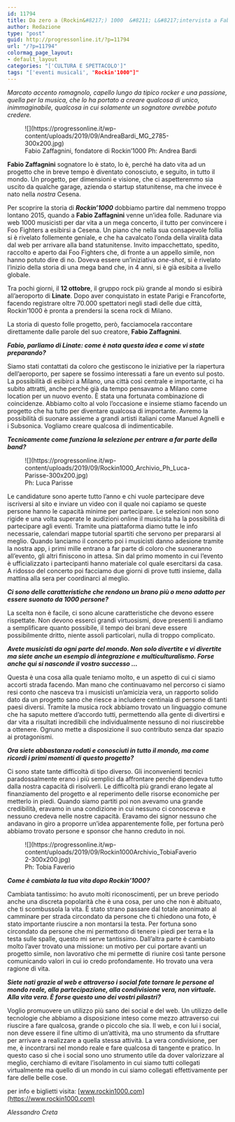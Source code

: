 ```yaml
---
id: 11794
title: Da zero a (Rockin&#8217;) 1000  &#8211; L&#8217;intervista a Fabio Zaffagnini
author: Redazione
type: "post"
guid: http://progressonline.it/?p=11794
url: "/?p=11794"
colormag_page_layout:
- default_layout
categories: "['CULTURA E SPETTACOLO']"
tags: "['eventi musicali', "Rockin'1000"]"
---
```


*Marcato accento romagnolo, capello lungo da tipico rocker e una passione, quella per la musica, che lo ha portato a creare qualcosa di unico, inimmaginabile, qualcosa in cui solamente un sognatore avrebbe potuto credere.*

<figure aria-describedby="caption-attachment-11795" class="wp-caption alignleft" id="attachment_11795" style="width: 400px">![](https://progressonline.it/wp-content/uploads/2019/09/AndreaBardi_MG_2785-300x200.jpg)<figcaption class="wp-caption-text" id="caption-attachment-11795">Fabio Zaffagnini, fondatore di Rockin’1000 Ph: Andrea Bardi</figcaption></figure>

**Fabio Zaffagnini** sognatore lo è stato, lo è, perché ha dato vita ad un progetto che in breve tempo è diventato conosciuto, e seguito, in tutto il mondo. Un progetto, per dimensioni e visione, che ci aspetteremmo sia uscito da qualche garage, azienda o startup statunitense, ma che invece è nato nella *nostra* Cesena.

Per scoprire la storia di ***Rockin’1000*** dobbiamo partire dal nemmeno troppo lontano 2015, quando a **Fabio Zaffagnini** venne un’idea folle. Radunare via web 1000 musicisti per dar vita a un mega concerto, il tutto per convincere i Foo Fighters a esibirsi a Cesena. Un piano che nella sua consapevole follia si è rivelato follemente geniale, e che ha cavalcato l’onda della viralità data dal web per arrivare alla band statunitense. Invito impacchettato, spedito, raccolto e aperto dai Foo Fighters che, di fronte a un appello simile, non hanno potuto dire di no. Doveva essere un’iniziativa *one-shot*, si è rivelato l’inizio della storia di una mega band che, in 4 anni, si è già esibita a livello globale.

Tra pochi giorni, il **12 ottobre**, il gruppo rock più grande al mondo si esibirà all’aeroporto di **Linate**. Dopo aver conquistato in estate Parigi e Francoforte, facendo registrare oltre 70.000 spettatori negli stadi delle due città, Rockin’1000 è pronta a prendersi la scena rock di Milano.

La storia di questo folle progetto, però, facciamocela raccontare direttamente dalle parole del suo creatore, **Fabio Zaffagnini**.

***Fabio, parliamo di Linate: come è nata questa idea e come vi state preparando?***

Siamo stati contattati da coloro che gestiscono le iniziative per la riapertura dell’aeroporto, per sapere se fossimo interessati a fare un evento sul posto. La possibilità di esibirci a Milano, una città così centrale e importante, ci ha subito attratti, anche perché già da tempo pensavamo a Milano come location per un nuovo evento. È stata una fortunata combinazione di coincidenze. Abbiamo colto al volo l’occasione e insieme stiamo facendo un progetto che ha tutto per diventare qualcosa di importante. Avremo la possibilità di suonare assieme a grandi artisti italiani come Manuel Agnelli e i Subsonica. Vogliamo creare qualcosa di indimenticabile.

***Tecnicamente come funziona la selezione per entrare a far parte della band?***

<figure aria-describedby="caption-attachment-11800" class="wp-caption alignright" id="attachment_11800" style="width: 400px">![](https://progressonline.it/wp-content/uploads/2019/09/Rockin1000_Archivio_Ph_Luca-Parisse-300x200.jpg)<figcaption class="wp-caption-text" id="caption-attachment-11800">Ph: Luca Parisse</figcaption></figure>

Le candidature sono aperte tutto l’anno e chi vuole partecipare deve iscriversi al sito e inviare un video con il quale noi capiamo se queste persone hanno le capacità minime per partecipare. Le selezioni non sono rigide e una volta superate le audizioni online il musicista ha la possibilità di partecipare agli eventi. Tramite una piattaforma diamo tutte le info necessarie, calendari mappe tutorial spartiti che servono per prepararsi al meglio. Quando lanciamo il concerto poi i musicisti danno adesione tramite la nostra app, i primi mille entrano a far parte di coloro che suoneranno all’evento, gli altri finiscono in attesa. Sin dal primo momento in cui l’evento è ufficializzato i partecipanti hanno materiale col quale esercitarsi da casa. A ridosso del concerto poi facciamo due giorni di prove tutti insieme, dalla mattina alla sera per coordinarci al meglio.

***Ci sono delle caratteristiche che rendono un brano più o meno adatto per essere suonato da 1000 persone?***

La scelta non è facile, ci sono alcune caratteristiche che devono essere rispettate. Non devono esserci grandi virtuosismi, dove presenti li andiamo a semplificare quanto possibile, il tempo dei brani deve essere possibilmente dritto, niente assoli particolari, nulla di troppo complicato.

***Avete musicisti da ogni parte del mondo. Non solo divertite e vi divertite ma siete anche un esempio di integrazione e multiculturalismo. Forse anche qui si nasconde il vostro successo …***

Questa è una cosa alla quale teniamo molto, e un aspetto di cui ci siamo accorti strada facendo. Man mano che continuavamo nel percorso ci siamo resi conto che nasceva tra i musicisti un’amicizia vera, un rapporto solido dato da un progetto sano che riesce a includere centinaia di persone di tanti paesi diversi. Tramite la musica rock abbiamo trovato un linguaggio comune che ha saputo mettere d’accordo tutti, permettendo alla gente di divertirsi e dar vita a risultati incredibili che individualmente nessuno di noi riuscirebbe a ottenere. Ognuno mette a disposizione il suo contributo senza dar spazio ai protagonismi.

***Ora siete abbastanza rodati e conosciuti in tutto il mondo, ma come ricordi i primi momenti di questo progetto?***

Ci sono state tante difficoltà di tipo diverso. Gli inconvenienti tecnici paradossalmente erano i più semplici da affrontare perché dipendeva tutto dalla nostra capacità di risolverli. Le difficoltà più grandi erano legate al finanziamento del progetto e al reperimento delle risorse economiche per metterlo in piedi. Quando siamo partiti poi non avevamo una grande credibilità, eravamo in una condizione in cui nessuno ci conosceva e nessuno credeva nelle nostre capacità. Eravamo dei signor nessuno che andavano in giro a proporre un’idea apparentemente folle, per fortuna però abbiamo trovato persone e sponsor che hanno creduto in noi.

<figure aria-describedby="caption-attachment-11801" class="wp-caption alignleft" id="attachment_11801" style="width: 400px">![](https://progressonline.it/wp-content/uploads/2019/09/Rockin1000Archivio_TobiaFaverio2-300x200.jpg)<figcaption class="wp-caption-text" id="caption-attachment-11801">Ph: Tobia Faverio</figcaption></figure>

***Come è cambiata la tua vita dopo Rockin’1000?***

Cambiata tantissimo: ho avuto molti riconoscimenti, per un breve periodo anche una discreta popolarità che è una cosa, per uno che non è abituato, che ti scombussola la vita. È stato strano passare dal totale anonimato al camminare per strada circondato da persone che ti chiedono una foto, è stato importante riuscire a non montarsi la testa. Per fortuna sono circondato da persone che mi permettono di tenere i piedi per terra e la testa sulle spalle, questo mi serve tantissimo. Dall’altra parte è cambiato molto l’aver trovato una missione: un motivo per cui portare avanti un progetto simile, non lavorativo che mi permette di riunire così tante persone comunicando valori in cui io credo profondamente. Ho trovato una vera ragione di vita.

***Siete nati grazie al web e attraverso i social fate tornare le persone al mondo reale, alla partecipazione, alla condivisione vera, non virtuale. Alla vita vera. È forse questo uno dei vostri pilastri?***

Voglio promuovere un utilizzo più sano dei social e del web. Un utilizzo delle tecnologie che abbiamo a disposizione inteso come mezzo attraverso cui riuscire a fare qualcosa, grande o piccolo che sia. Il web, e con lui i social, non deve essere il fine ultimo di un’attività, ma uno strumento da sfruttare per arrivare a realizzare a quella stessa attività. La vera condivisione, per me, è incontrarsi nel mondo reale e fare qualcosa di tangente e pratico. In questo caso sì che i social sono uno strumento utile da dover valorizzare al meglio, cerchiamo di evitare l’isolamento in cui siamo tutti collegati virtualmente ma quello di un mondo in cui siamo collegati effettivamente per fare delle belle cose.

per info e biglietti visita: [www.rockin1000.com](https://www.rockin1000.com)

*Alessandro Creta*